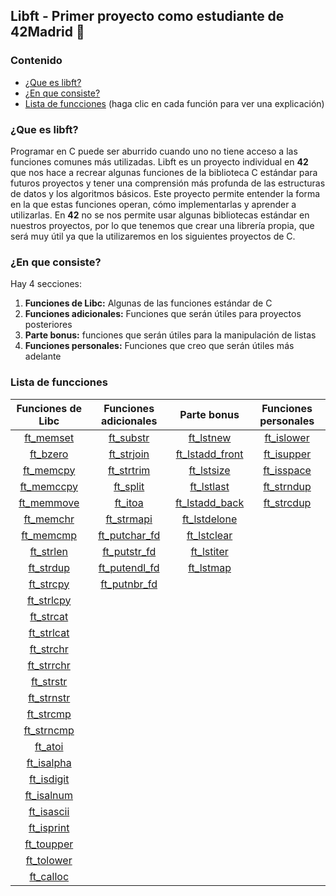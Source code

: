## Libft - Primer proyecto como estudiante de 42Madrid 🚀
### Contenido
* [¿Que es libft?](#que-es-libft)
* [¿En que consiste?](#en-que-consiste)
* [Lista de funcciones](#lista-de-funcciones)  (haga clic en cada función para ver una explicación)

### ¿Que es libft?

Programar en C puede ser aburrido cuando uno no tiene acceso a las funciones comunes más utilizadas. Libft es un proyecto individual en <b>42</b> que nos hace a recrear algunas funciones de la biblioteca C estándar para futuros proyectos  y tener una comprensión más profunda de las estructuras de datos y los algoritmos básicos. Este proyecto permite entender la forma en la que estas funciones
operan, cómo implementarlas y aprender a utilizarlas.  En <b>42</b> no se nos permite usar algunas bibliotecas estándar en nuestros proyectos, por lo que tenemos que crear una librería propia, que será muy útil ya que la utilizaremos en los siguientes proyectos de C.


### ¿En que consiste?

Hay 4 secciones:
1. **Funciones de Libc:** Algunas de las funciones estándar de C
2. **Funciones adicionales:** Funciones que serán útiles para proyectos posteriores
3. **Parte bonus:** funciones que serán útiles para la manipulación de listas
4. **Funciones personales:** Funciones que creo que serán útiles más adelante



### Lista de funcciones
Funciones de Libc         | Funciones adicionales         | Parte bonus                         | Funciones personales
:-----------:             | :-----------:                 | :-----------:                       | :-----------:
[ft_memset](#ft_memset)		|[ft_substr](#ft_substr)        | [ft_lstnew](#ft_lstnew)             | [ft_islower](#ft_islower) 
[ft_bzero](#ft_bzero)		  |[ft_strjoin](#ft_strjoin)      | [ft_lstadd_front](#ft_lstadd_front) | [ft_isupper](#ft_isupper) 
[ft_memcpy](#ft_memcpy)		|[ft_strtrim](#ft_strjoin)      | [ft_lstsize](#ft_lstsize)           | [ft_isspace](#ft_isspace)   
[ft_memccpy](#ft_memccpy)	|[ft_split](#ft_split)          | [ft_lstlast](#ft_lstlast)           | [ft_strndup](#ft_strndup)
[ft_memmove](#ft_memmove)	|[ft_itoa](#ft_itoa)            | [ft_lstadd_back](#ft_lstadd_back)   | [ft_strcdup](#ft_strcdup)
[ft_memchr](#ft_memchr)		|[ft_strmapi](#ft_strmapi)      | [ft_lstdelone](#ft_lstdelone)       | 
[ft_memcmp](#ft_memcmp)		|[ft_putchar_fd](#ft_putchar_fd)| [ft_lstclear](#ft_lstclear)         | 
[ft_strlen](#ft_strlen)		|[ft_putstr_fd](#ft_putstr_fd)	| [ft_lstiter](#ft_lstiter)           | 
[ft_strdup](#ft_strdup)		|[ft_putendl_fd](#ft_putendl_fd)| [ft_lstmap](#ft_lstmap)             | 
[ft_strcpy](#ft_strcpy)		|[ft_putnbr_fd](#ft_putnbr_fd)	|				                              | 
[ft_strlcpy](#ft_strlcpy)	| 	                            |			                                | 
[ft_strcat](#ft_strcat)		| 	                            | | 
[ft_strlcat](#ft_strlcat)	| 	                            | | 
[ft_strchr](#ft_strchr)		| 	                            | | 
[ft_strrchr](#ft_strrchr)	| 	                            | | 
[ft_strstr](#ft_strstr)		|                               | | 
[ft_strnstr](#ft_strnstr)	| 	                            | | 
[ft_strcmp](#ft_strcmp)		| 	                            | | 
[ft_strncmp](#ft_strncmp)	| 	                            | | 
[ft_atoi](#ft_atoi)       | 	                            | | 
[ft_isalpha](#ft_isalpha)	| 	                            | | 
[ft_isdigit](#ft_isdigit)	| 	                            | |
[ft_isalnum](#ft_isalnum)	|                               | | 
[ft_isascii](#ft_isascii)	|                               | | 
[ft_isprint](#ft_isprint)	|                               | | 
[ft_toupper](#ft_toupper) |                               | | 
[ft_tolower](#ft_tolower)	|                               | | 
[ft_calloc](#ft_calloc)   |                               | |
